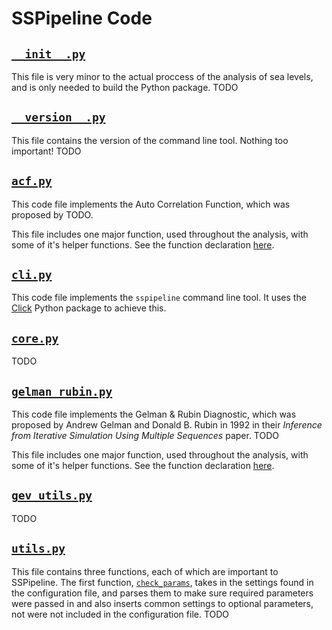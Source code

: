 # SSPipeline Code

## [`__init__.py`](__init__.py)

This file is very minor to the actual proccess of the analysis of sea levels, and is only needed to build the Python package. TODO

## [`__version__.py`](__version__.py)

This file contains the version of the command line tool. Nothing too important! TODO

## [`acf.py`](acf.py)

This code file implements the Auto Correlation Function, which was proposed by TODO.

This file includes one major function, used throughout the analysis, with some of it's helper functions. See the function declaration [here](https://github.com/MUSSLES/sspipeline/blob/master/sspipeline/acf.py#L51%23L95).

## [`cli.py`](cli.py)

This code file implements the `sspipeline` command line tool. It uses the [Click](http://click.pocoo.org/) Python package to achieve this.

## [`core.py`](core.py)

TODO

## [`gelman_rubin.py`](gelman_rubin.py)

This code file implements the Gelman & Rubin Diagnostic, which was proposed by Andrew Gelman and Donald B. Rubin in 1992  in their *Inference from Iterative Simulation Using Multiple Sequences* paper. TODO

This file includes one major function, used throughout the analysis, with some of it's helper functions. See the function declaration [here](https://github.com/MUSSLES/sspipeline/blob/master/sspipeline/gelman_rubin.py#L96%23L161).

## [`gev_utils.py`](gev_utils.py)

TODO

## [`utils.py`](utils.py)

This file contains three functions, each of which are important to SSPipeline. The first function, [`check_params`](https://github.com/MUSSLES/sspipeline/blob/master/sspipeline/utils.py#L30%23L94), takes in the settings found in the configuration file, and parses them to make sure required parameters were passed in and also inserts common settings to optional parameters, not were not included in the configuration file. TODO